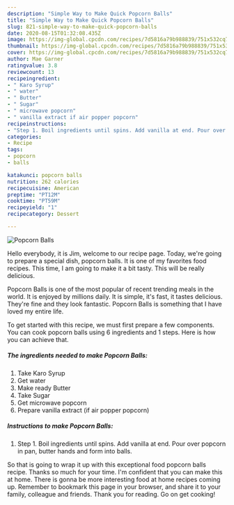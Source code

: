 ```yaml
---
description: "Simple Way to Make Quick Popcorn Balls"
title: "Simple Way to Make Quick Popcorn Balls"
slug: 821-simple-way-to-make-quick-popcorn-balls
date: 2020-08-15T01:32:08.435Z
image: https://img-global.cpcdn.com/recipes/7d5816a79b988839/751x532cq70/popcorn-balls-recipe-main-photo.jpg
thumbnail: https://img-global.cpcdn.com/recipes/7d5816a79b988839/751x532cq70/popcorn-balls-recipe-main-photo.jpg
cover: https://img-global.cpcdn.com/recipes/7d5816a79b988839/751x532cq70/popcorn-balls-recipe-main-photo.jpg
author: Mae Garner
ratingvalue: 3.8
reviewcount: 13
recipeingredient:
- " Karo Syrup"
- " water"
- " Butter"
- " Sugar"
- " microwave popcorn"
- " vanilla extract if air popper popcorn"
recipeinstructions:
- "Step 1. Boil ingredients until spins. Add vanilla at end. Pour over popcorn in pan, butter hands and form into balls."
categories:
- Recipe
tags:
- popcorn
- balls

katakunci: popcorn balls 
nutrition: 262 calories
recipecuisine: American
preptime: "PT12M"
cooktime: "PT59M"
recipeyield: "1"
recipecategory: Dessert

---
```



![Popcorn Balls](https://img-global.cpcdn.com/recipes/7d5816a79b988839/751x532cq70/popcorn-balls-recipe-main-photo.jpg)

Hello everybody, it is Jim, welcome to our recipe page. Today, we're going to prepare a special dish, popcorn balls. It is one of my favorites food recipes. This time, I am going to make it a bit tasty. This will be really delicious.

Popcorn Balls is one of the most popular of recent trending meals in the world. It is enjoyed by millions daily. It is simple, it's fast, it tastes delicious. They're fine and they look fantastic. Popcorn Balls is something that I have loved my entire life.




To get started with this recipe, we must first prepare a few components. You can cook popcorn balls using 6 ingredients and 1 steps. Here is how you can achieve that.

<!--inarticleads1-->

##### The ingredients needed to make Popcorn Balls:

1. Take  Karo Syrup
1. Get  water
1. Make ready  Butter
1. Take  Sugar
1. Get  microwave popcorn
1. Prepare  vanilla extract (if air popper popcorn)




<!--inarticleads2-->

##### Instructions to make Popcorn Balls:

1. Step 1. Boil ingredients until spins. Add vanilla at end. Pour over popcorn in pan, butter hands and form into balls.




So that is going to wrap it up with this exceptional food popcorn balls recipe. Thanks so much for your time. I'm confident that you can make this at home. There is gonna be more interesting food at home recipes coming up. Remember to bookmark this page in your browser, and share it to your family, colleague and friends. Thank you for reading. Go on get cooking!
